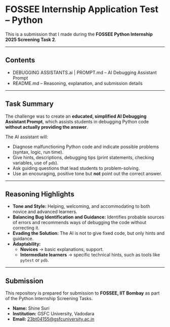 
# FOSSEE Internship Application Test – Python  

This is a submission that I made during the **FOSSEE Python Internship 2025 Screening Task 2**.  

---

## Contents  
- DEBUGGING ASSISTANTS.ai | PROMPT.md – AI Debugging Assistant Prompt  
- README.md – Reasoning, explanation, and submission details  

---

## Task Summary  

The challenge was to create an **educated, simplified AI Debugging Assistant Prompt**, which assists students in debugging Python code **without actually providing the answer**.  

The AI assistant will:  
- Diagnose malfunctioning Python code and indicate possible problems (syntax, logic, run time).  
- Give hints, descriptions, debugging tips (print statements, checking variables, use of `pdb`).  
- Ask guiding questions that lead students to problem-solving.  
- Use an encouraging, positive tone but **not** point out the correct answer.  

---

## Reasoning Highlights  

- **Tone and Style:** Helping, welcoming, and accommodating to both novice and advanced learners.  
- **Balancing Bug Identification and Guidance:** Identifies probable sources of errors and recommends ways of debugging the code without correcting it.  
- **Evading the Solution:** The AI is not to give fixed code, but only hints and guidance.  
- **Adaptability:**  
  - **Novices** → basic explanations, support.  
  - **Intermediate learners** → specific technical hints, such as tools like `pytest` or `pdb`.  

---

## Submission  

This repository is prepared for submission to **FOSSEE, IIT Bombay** as part of the Python Internship Screening Tasks.  

- **Name:** Shine Suri  
- **Institution:** GSFC University, Vadodara  
- **Email:** 23bt04155@gsfcuniversity.ac.in  
